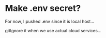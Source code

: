 # Make .env secret?
For now, I pushed .env since it is local host... 

gitIgnore it when we use actual cloud services...